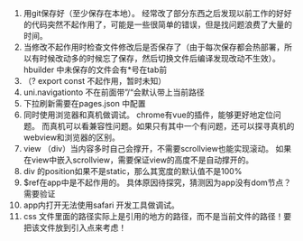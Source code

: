 1. 用git保存好（至少保存在本地）。 经常改了部分东西之后发现以前工作的好好的代码突然不起作用了，可能是一些很简单的错误，但是找问题浪费了大量的时间。
2. 当修改不起作用时检查文件修改后是否保存了（由于每次保存都会热部署，所以有时候改动多的时候忘了保存，然后切换文件后编译发现改动不生效）。 hbuilder 中未保存的文件会有*号在tab前
3. （? export const 不起作用，暂时未知）
4. uni.navigationto  不在前面带”/“会默认带上当前路径
5. 下拉刷新需要在pages.json 中配置
6. 同时使用浏览器和真机做调试。 chrome有vue的插件，能够更好地定位问题。 而真机可以看兼容性问题。如果只有其中一个有问题，还可以探寻真机的webview和浏览器的区别。
7. view （div）当内容多时自己会撑开，不需要scrollview也能实现滚动。 如果在view中嵌入scrollview，需要保证view的高度不是自动撑开的。
8. div 的position如果不是static，那么其宽度的默认值不是100%
9. $ref在app中是不起作用的。 具体原因待探究，猜测因为app没有dom节点？需要验证
10. app内打开无法使用safari 开发工具做调试。
11. css 文件里面的路径实际上是引用的地方的路径，而不是当前文件的路径！要把该文件放到引入点来考虑！